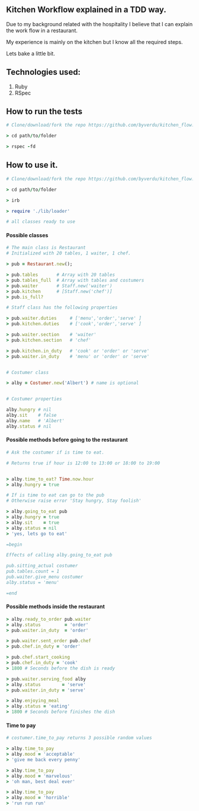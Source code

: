 ## Kitchen Workflow explained in a TDD way.

Due to my background related with the hospitality I believe that I can explain the work flow in a restaurant.

My experience is mainly on the kitchen but I know all the required steps.

Lets bake a little bit.

## Technologies used:

1. Ruby
2. RSpec

## How to run the tests

```ruby
# Clone/download/fork the repo https://github.com/byverdu/kitchen_flow.git

> cd path/to/folder

> rspec -fd
```

## How to use it.

```ruby
# Clone/download/fork the repo https://github.com/byverdu/kitchen_flow.git

> cd path/to/folder

> irb

> require './lib/loader'

# all classes ready to use
```

#### Possible classes

```ruby
# The main class is Restaurant
# Initialized with 20 tables, 1 waiter, 1 chef.

> pub = Restaurant.new();

> pub.tables       # Array with 20 tables
> pub.tables_full  # Array with tables and costumers
> pub.waiter       # Staff.new('waiter')
> pub.kitchen      # [Staff.new('chef')]
> pub.is_full?

# Staff class has the following properties

> pub.waiter.duties     # ['menu','order','serve' ] 
> pub.kitchen.duties    # ['cook','order','serve' ]

> pub.waiter.section    # 'waiter' 
> pub.kitchen.section   # 'chef'

> pub.kitchen.in_duty   # 'cook' or 'order' or 'serve' 
> pub.waiter.in_duty    # 'menu' or 'order' or 'serve' 


# Costumer class

> alby = Costumer.new('Albert') # name is optional


# Costumer properties

alby.hungry # nil
alby.sit    # false
alby.name   # 'Albert'
alby.status # nil


```

#### Possible methods before going to the restaurant

```ruby
# Ask the costumer if is time to eat.

# Returns true if hour is 12:00 to 13:00 or 18:00 to 19:00


> alby.time_to_eat? Time.now.hour
> alby.hungry = true

# If is time to eat can go to the pub
# Otherwise raise error 'Stay hungry, Stay foolish'

> alby.going_to_eat pub 
> alby.hungry = true
> alby.sit    = true
> alby.status = nil
> 'yes, lets go to eat'

=begin

Effects of calling alby.going_to_eat pub 

pub.sitting_actual costumer
pub.tables.count = 1
pub.waiter.give_menu costumer
alby.status = 'menu'

=end
```

#### Possible methods inside the restaurant

```ruby
> alby.ready_to_order pub.waiter
> alby.status         = 'order'
> pub.waiter.in_duty  = 'order'

> pub.waiter.sent_order pub.chef
> pub.chef.in_duty = 'order'

> pub.chef.start_cooking
> pub.chef.in_duty = 'cook'
> 1800 # Seconds before the dish is ready

> pub.waiter.serving_food alby
> alby.status        = 'serve'
> pub.waiter.in_duty = 'serve'

> alby.enjoying_meal
> alby.status = 'eating'
> 1800 # Seconds before finishes the dish
```

#### Time to pay

```ruby
# costumer.time_to_pay returns 3 possible random values

> alby.time_to_pay
> alby.mood = 'acceptable'
> 'give me back every penny'

> alby.time_to_pay
> alby.mood = 'marvelous'
> 'oh man, best deal ever'

> alby.time_to_pay
> alby.mood = 'horrible'
> 'run run run'
```










